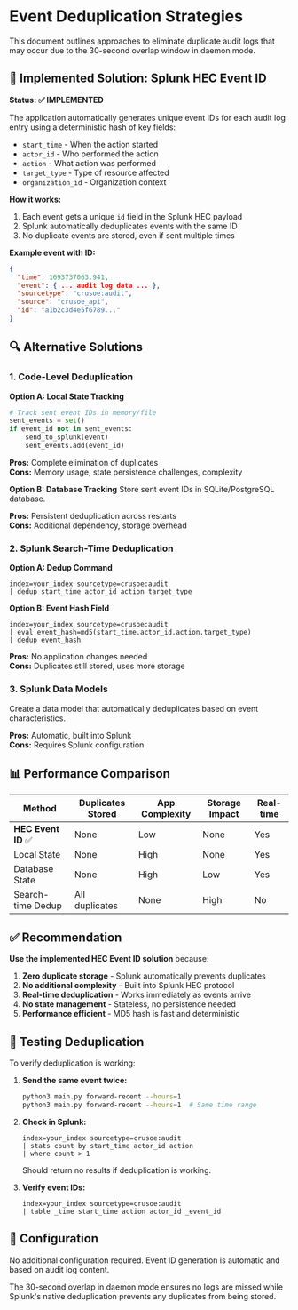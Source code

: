 # Event Deduplication Strategies

This document outlines approaches to eliminate duplicate audit logs that may occur due to the 30-second overlap window in daemon mode.

## 🔧 **Implemented Solution: Splunk HEC Event ID**

**Status: ✅ IMPLEMENTED**

The application automatically generates unique event IDs for each audit log entry using a deterministic hash of key fields:

- `start_time` - When the action started
- `actor_id` - Who performed the action  
- `action` - What action was performed
- `target_type` - Type of resource affected
- `organization_id` - Organization context

**How it works:**
1. Each event gets a unique `id` field in the Splunk HEC payload
2. Splunk automatically deduplicates events with the same ID
3. No duplicate events are stored, even if sent multiple times

**Example event with ID:**
```json
{
  "time": 1693737063.941,
  "event": { ... audit log data ... },
  "sourcetype": "crusoe:audit",
  "source": "crusoe_api",
  "id": "a1b2c3d4e5f6789..." 
}
```

## 🔍 **Alternative Solutions**

### **1. Code-Level Deduplication**

**Option A: Local State Tracking**
```python
# Track sent event IDs in memory/file
sent_events = set()
if event_id not in sent_events:
    send_to_splunk(event)
    sent_events.add(event_id)
```

**Pros:** Complete elimination of duplicates  
**Cons:** Memory usage, state persistence challenges, complexity

**Option B: Database Tracking**
Store sent event IDs in SQLite/PostgreSQL database.

**Pros:** Persistent deduplication across restarts  
**Cons:** Additional dependency, storage overhead

### **2. Splunk Search-Time Deduplication**

**Option A: Dedup Command**
```splunk
index=your_index sourcetype=crusoe:audit 
| dedup start_time actor_id action target_type
```

**Option B: Event Hash Field**
```splunk
index=your_index sourcetype=crusoe:audit 
| eval event_hash=md5(start_time.actor_id.action.target_type) 
| dedup event_hash
```

**Pros:** No application changes needed  
**Cons:** Duplicates still stored, uses more storage

### **3. Splunk Data Models**

Create a data model that automatically deduplicates based on event characteristics.

**Pros:** Automatic, built into Splunk  
**Cons:** Requires Splunk configuration

## 📊 **Performance Comparison**

| Method | Duplicates Stored | App Complexity | Storage Impact | Real-time |
|--------|------------------|----------------|----------------|-----------|
| **HEC Event ID** ✅ | None | Low | None | Yes |
| Local State | None | High | None | Yes |
| Database State | None | High | Low | Yes |
| Search-time Dedup | All duplicates | None | High | No |

## ✅ **Recommendation**

**Use the implemented HEC Event ID solution** because:

1. **Zero duplicate storage** - Splunk automatically prevents duplicates
2. **No additional complexity** - Built into Splunk HEC protocol
3. **Real-time deduplication** - Works immediately as events arrive
4. **No state management** - Stateless, no persistence needed
5. **Performance efficient** - MD5 hash is fast and deterministic

## 🧪 **Testing Deduplication**

To verify deduplication is working:

1. **Send the same event twice:**
   ```bash
   python3 main.py forward-recent --hours=1
   python3 main.py forward-recent --hours=1  # Same time range
   ```

2. **Check in Splunk:**
   ```splunk
   index=your_index sourcetype=crusoe:audit 
   | stats count by start_time actor_id action 
   | where count > 1
   ```
   
   Should return no results if deduplication is working.

3. **Verify event IDs:**
   ```splunk
   index=your_index sourcetype=crusoe:audit 
   | table _time start_time action actor_id _event_id
   ```

## 🔧 **Configuration**

No additional configuration required. Event ID generation is automatic and based on audit log content.

The 30-second overlap in daemon mode ensures no logs are missed while Splunk's native deduplication prevents any duplicates from being stored.
